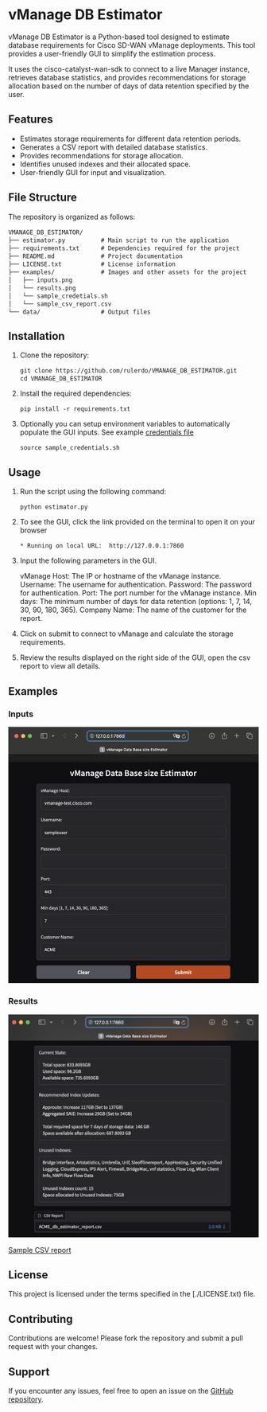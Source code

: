 # vManage DB Estimator

vManage DB Estimator is a Python-based tool designed to estimate database requirements for Cisco SD-WAN vManage deployments. This tool provides a user-friendly GUI to simplify the estimation process.

It uses the cisco-catalyst-wan-sdk to connect to a live Manager instance, retrieves database statistics, and provides recommendations for storage allocation based on the number of days of data retention specified by the user.

## Features

- Estimates storage requirements for different data retention periods.
- Generates a CSV report with detailed database statistics.
- Provides recommendations for storage allocation.
- Identifies unused indexes and their allocated space.
- User-friendly GUI for input and visualization.

## File Structure

The repository is organized as follows:

```plaintext
VMANAGE_DB_ESTIMATOR/
├── estimator.py          # Main script to run the application
├── requirements.txt      # Dependencies required for the project
├── README.md             # Project documentation
├── LICENSE.txt           # License information
├── examples/             # Images and other assets for the project
│   ├── inputs.png
│   └── results.png
│   └── sample_credetials.sh
│   └── sample_csv_report.csv
└── data/                 # Output files
```

## Installation

1. Clone the repository:

    ```plaintext
    git clone https://github.com/rulerdo/VMANAGE_DB_ESTIMATOR.git
    cd VMANAGE_DB_ESTIMATOR
    ```

2. Install the required dependencies:

    ```plaintext
    pip install -r requirements.txt
    ```

3. Optionally you can setup environment variables to automatically populate the GUI inputs. See example [credentials file](/examples/sample_credentials.sh)

    ```plaintext
    source sample_credentials.sh
    ```

## Usage

1. Run the script using the following command:

    ```plaintext
    python estimator.py
    ```

2. To see the GUI, click the link provided on the terminal to open it on your browser

    ```plaintext
    * Running on local URL:  http://127.0.0.1:7860
    ```

3. Input the following parameters in the GUI.

    vManage Host: The IP or hostname of the vManage instance.
    Username: The username for authentication.
    Password: The password for authentication.
    Port: The port number for the vManage instance.
    Min days: The minimum number of days for data retention (options: 1, 7, 14, 30, 90, 180, 365).
    Company Name: The name of the customer for the report.

4. Click on submit to connect to vManage and calculate the storage requirements.

5. Review the results displayed on the right side of the GUI, open the csv report to view all details.

## Examples

### Inputs

![Inputs](examples/inputs.png)

### Results

![Results](examples/results.png)

[Sample CSV report](examples/sample_csv_report.csv)

## License

This project is licensed under the terms specified in the [./LICENSE.txt) file.

## Contributing

Contributions are welcome! Please fork the repository and submit a pull request with your changes.

## Support

If you encounter any issues, feel free to open an issue on the [GitHub repository](https://github.com/rulerdo/VMANAGE_DB_ESTIMATOR/issues).
